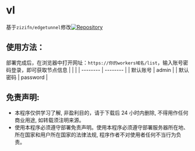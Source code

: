 # vl
基于`zizifn/edgetunnel`修改[![Repository](https://img.shields.io/badge/View%20on-GitHub-blue.svg)](https://github.com/zizifn/edgetunnel/blob/main/src/worker-vless.js)

## 使用方法：
部署完成后，在浏览器中打开网址：`https://你的workers域名/list`，输入账号密码登录，即可获取节点信息
  | | |
  | -------- | -------- |
  | 默认账号 | admin |
  | 默认密码 | password |

## 免责声明:
* 本程序仅供学习了解, 非盈利目的，请于下载后 24 小时内删除, 不得用作任何商业用途, 如转载须注明来源。
* 使用本程序必须遵守部署免责声明。使用本程序必须遵守部署服务器所在地、所在国家和用户所在国家的法律法规, 程序作者不对使用者任何不当行为负责。
